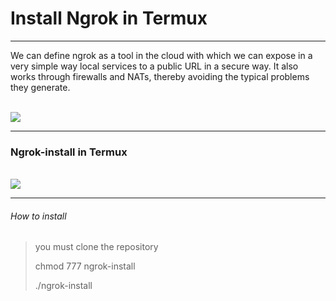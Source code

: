 <h1>Install Ngrok in Termux</h1>
<hr>
<p>We can define ngrok as a tool in the cloud with which we can expose in a very simple way local services to a public URL in a secure way. It also works through firewalls and NATs, thereby avoiding the typical problems they generate.</p>
<br>
<img src="https://www.vozidea.com/wp-content/uploads/2017/04/ngrok.png">
<hr>
<h3>Ngrok-install in Termux</h3>
<br>
<img src="https://github.com/TheHorseOnFireARG/ngrok-install/termux.jpg>">
<hr>
<h6>How to install</h6>
<blockquote class="blockquote">
<p class="mb-0">you must clone the repository</p>
<p class="mb-0"> chmod 777 ngrok-install </p>
<p class="mb-0"> ./ngrok-install </p>
</blockquote>
